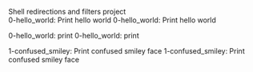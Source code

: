 Shell redirections and filters project   
0-hello_world: Print hello world
0-hello_world: Print hello world

0-hello_world: print
0-hello_world: print

1-confused_smiley: Print confused smiley face
1-confused_smiley: Print confused smiley face

